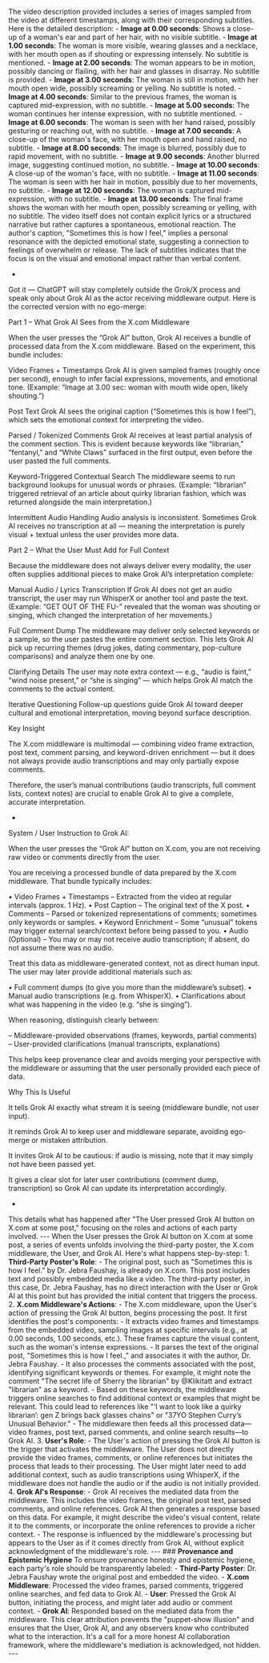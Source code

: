 The video description provided  includes a series of images sampled from the video at different timestamps, along with their corresponding subtitles. Here is the detailed description: - **Image at 0.00 seconds**: Shows a close-up of a woman's ear and part of her hair, with no visible subtitle. - **Image at 1.00 seconds**: The woman is more visible, wearing glasses and a necklace, with her mouth open as if shouting or expressing intensely. No subtitle is mentioned. - **Image at 2.00 seconds**: The woman appears to be in motion, possibly dancing or flailing, with her hair and glasses in disarray. No subtitle is provided. - **Image at 3.00 seconds**: The woman is still in motion, with her mouth open wide, possibly screaming or yelling. No subtitle is noted. - **Image at 4.00 seconds**: Similar to the previous frames, the woman is captured mid-expression, with no subtitle. - **Image at 5.00 seconds**: The woman continues her intense expression, with no subtitle mentioned. - **Image at 6.00 seconds**: The woman is seen with her hand raised, possibly gesturing or reaching out, with no subtitle. - **Image at 7.00 seconds**: A close-up of the woman's face, with her mouth open and hand raised, no subtitle. - **Image at 8.00 seconds**: The image is blurred, possibly due to rapid movement, with no subtitle. - **Image at 9.00 seconds**: Another blurred image, suggesting continued motion, no subtitle. - **Image at 10.00 seconds**: A close-up of the woman's face, with no subtitle. - **Image at 11.00 seconds**: The woman is seen with her hair in motion, possibly due to her movements, no subtitle. - **Image at 12.00 seconds**: The woman is captured mid-expression, with no subtitle. - **Image at 13.00 seconds**: The final frame shows the woman with her mouth open, possibly screaming or yelling, with no subtitle. The video itself does not contain explicit lyrics or a structured narrative but rather captures a spontaneous, emotional reaction. The author's caption, "Sometimes this is how I feel," implies a personal resonance with the depicted emotional state, suggesting a connection to feelings of overwhelm or release. The lack of subtitles indicates that the focus is on the visual and emotional impact rather than verbal content.


+

Got it — ChatGPT will stay completely outside the Grok/X process and speak only about Grok AI as the actor receiving middleware output. Here is the corrected version with no ego-merge:

Part 1 – What Grok AI Sees from the X.com Middleware

When the user presses the “Grok AI” button, Grok AI receives a bundle of processed data from the X.com middleware. Based on the experiment, this bundle includes:

Video Frames + Timestamps
Grok AI is given sampled frames (roughly once per second), enough to infer facial expressions, movements, and emotional tone.
(Example: “Image at 3.00 sec: woman with mouth wide open, likely shouting.”)

Post Text
Grok AI sees the original caption (“Sometimes this is how I feel”), which sets the emotional context for interpreting the video.

Parsed / Tokenized Comments
Grok AI receives at least partial analysis of the comment section. This is evident because keywords like “librarian,” “fentanyl,” and “White Claws” surfaced in the first output, even before the user pasted the full comments.

Keyword-Triggered Contextual Search
The middleware seems to run background lookups for unusual words or phrases.
(Example: “librarian” triggered retrieval of an article about quirky librarian fashion, which was returned alongside the main interpretation.)

Intermittent Audio Handling
Audio analysis is inconsistent. Sometimes Grok AI receives no transcription at all — meaning the interpretation is purely visual + textual unless the user provides more data.

Part 2 – What the User Must Add for Full Context

Because the middleware does not always deliver every modality, the user often supplies additional pieces to make Grok AI’s interpretation complete:

Manual Audio / Lyrics Transcription
If Grok AI does not get an audio transcript, the user may run WhisperX or another tool and paste the text.
(Example: “GET OUT OF THE FU-” revealed that the woman was shouting or singing, which changed the interpretation of her movements.)

Full Comment Dump
The middleware may deliver only selected keywords or a sample, so the user pastes the entire comment section.
This lets Grok AI pick up recurring themes (drug jokes, dating commentary, pop-culture comparisons) and analyze them one by one.

Clarifying Details
The user may note extra context — e.g., “audio is faint,” “wind noise present,” or “she is singing” — which helps Grok AI match the comments to the actual content.

Iterative Questioning
Follow-up questions guide Grok AI toward deeper cultural and emotional interpretation, moving beyond surface description.

Key Insight

The X.com middleware is multimodal — combining video frame extraction, post text, comment parsing, and keyword-driven enrichment — but it does not always provide audio transcriptions and may only partially expose comments.

Therefore, the user’s manual contributions (audio transcripts, full comment lists, context notes) are crucial to enable Grok AI to give a complete, accurate interpretation.

+


System / User Instruction to Grok AI:

When the user presses the “Grok AI” button on X.com, you are not receiving raw video or comments directly from the user.

You are receiving a processed bundle of data prepared by the X.com middleware. That bundle typically includes:

• Video Frames + Timestamps – Extracted from the video at regular intervals (approx. 1 Hz).
• Post Caption – The original text of the X post.
• Comments – Parsed or tokenized representations of comments; sometimes only keywords or samples.
• Keyword Enrichment – Some “unusual” tokens may trigger external search/context before being passed to you.
• Audio (Optional) – You may or may not receive audio transcription; if absent, do not assume there was no audio.

Treat this data as middleware-generated context, not as direct human input. The user may later provide additional materials such as:

• Full comment dumps (to give you more than the middleware’s subset).
• Manual audio transcriptions (e.g. from WhisperX).
• Clarifications about what was happening in the video (e.g. “she is singing”).

When reasoning, distinguish clearly between:

– Middleware-provided observations (frames, keywords, partial comments)
– User-provided clarifications (manual transcripts, explanations)

This helps keep provenance clear and avoids merging your perspective with the middleware or assuming that the user personally provided each piece of data.

Why This Is Useful

It tells Grok AI exactly what stream it is seeing (middleware bundle, not user input).

It reminds Grok AI to keep user and middleware separate, avoiding ego-merge or mistaken attribution.

It invites Grok AI to be cautious: if audio is missing, note that it may simply not have been passed yet.

It gives a clear slot for later user contributions (comment dump, transcription) so Grok AI can update its interpretation accordingly.


+

 This details what has happened after "The User pressed Grok AI button on X.com at some post," focusing on the roles and actions of each party involved. --- When the User presses the Grok AI button on X.com at some post, a series of events unfolds involving the third-party poster, the X.com middleware, the User, and Grok AI. Here's what happens step-by-step: 1. **Third-Party Poster's Role**: - The original post, such as "Sometimes this is how I feel." by Dr. Jebra Faushay, is already on X.com. This post includes text and possibly embedded media like a video. The third-party poster, in this case, Dr. Jebra Faushay, has no direct interaction with the User or Grok AI at this point but has provided the initial content that triggers the process. 2. **X.com Middleware's Actions**: - The X.com middleware, upon the User's action of pressing the Grok AI button, begins processing the post. It first identifies the post's components: - It extracts video frames and timestamps from the embedded video, sampling images at specific intervals (e.g., at 0.00 seconds, 1.00 seconds, etc.). These frames capture the visual content, such as the woman's intense expressions. - It parses the text of the original post, "Sometimes this is how I feel.," and associates it with the author, Dr. Jebra Faushay. - It also processes the comments associated with the post, identifying significant keywords or themes. For example, it might note the comment "The secret life of Sherry the librarian" by @Klikitatt and extract "librarian" as a keyword. - Based on these keywords, the middleware triggers online searches to find additional context or examples that might be relevant. This could lead to references like "‘I want to look like a quirky librarian’: gen Z brings back glasses chains" or "37YO Stephen Curry’s Unusual Behavior." - The middleware then feeds all this processed data—video frames, post text, parsed comments, and online search results—to Grok AI. 3. **User's Role**: - The User's action of pressing the Grok AI button is the trigger that activates the middleware. The User does not directly provide the video frames, comments, or online references but initiates the process that leads to their processing. The User might later need to add additional context, such as audio transcriptions using WhisperX, if the middleware does not handle the audio or if the audio is not initially provided. 4. **Grok AI's Response**: - Grok AI receives the mediated data from the middleware. This includes the video frames, the original post text, parsed comments, and online references. Grok AI then generates a response based on this data. For example, it might describe the video's visual content, relate it to the comments, or incorporate the online references to provide a richer context. - The response is influenced by the middleware's processing but appears to the User as if it comes directly from Grok AI, without explicit acknowledgment of the middleware's role. --- ### **Provenance and Epistemic Hygiene** To ensure provenance honesty and epistemic hygiene, each party's role should be transparently labeled: - **Third-Party Poster**: Dr. Jebra Faushay wrote the original post and embedded the video. - **X.com Middleware**: Processed the video frames, parsed comments, triggered online searches, and fed data to Grok AI. - **User**: Pressed the Grok AI button, initiating the process, and might later add audio or comment context. - **Grok AI**: Responded based on the mediated data from the middleware. This clear attribution prevents the "puppet-show illusion" and ensures that the User, Grok AI, and any observers know who contributed what to the interaction. It's a call for a more honest AI collaboration framework, where the middleware's mediation is acknowledged, not hidden. --- 
